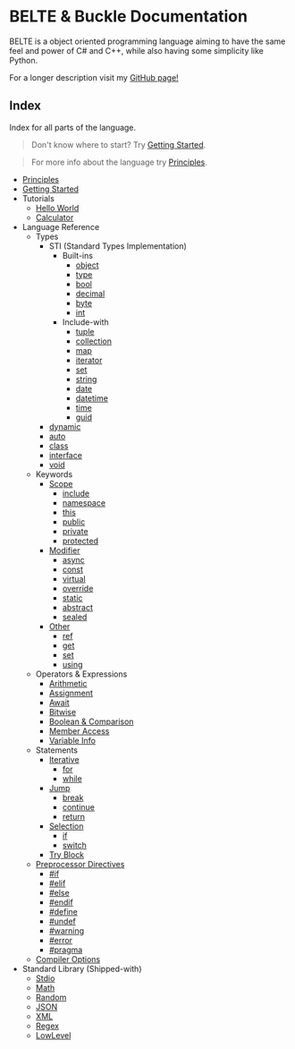 # BELTE & Buckle Documentation

BELTE is a object oriented programming language aiming to have the same feel and power of C# and C++, while also having some simplicity like Python.

For a longer description visit my [GitHub page!](https://github.com/flamechain/BELTE)

## Index

Index for all parts of the language.

> Don't know where to start? Try [Getting Started](GettingStarted.md).

> For more info about the language try [Principles](Principles.md).

- [Principles](Principles.md)
- [Getting Started](GettingStarted.md)
- Tutorials
  - [Hello World](Tutorial/HelloWorld.md)
  - [Calculator](Tutorial/Calculator.md)
- Language Reference
  - Types
    - STI (Standard Types Implementation)
      - Built-ins
        - [object](Reference/Types/Simple.md#object)
        - [type](Reference/Types/Simple.md#type)
        - [bool](Reference/Types/Simple.md#boolean)
        - [decimal](Reference/Types/Numerical.md#decimal)
        - [byte](Reference/Types/Numerical.md#byte)
        - [int](Reference/Types/Numerical.md#integer)
      - Include-with
        - [tuple](Reference/Types/Simple.md#tuple)
        - [collection](Reference/Types/Enumerable.md#collection)
        - [map](Reference/Types/Enumerable.md#map)
        - [iterator](Reference/Types/Enumerable.md#iterator)
        - [set](Reference/Types/Enumerable.md#set)
        - [string](Reference/Types/String.md)
        - [date](Reference/Types/Time.md#date)
        - [datetime](Reference/Types/Time.md#datetime)
        - [time](Reference/Types/Time.md#time)
        - [guid](Reference/Types/Guid.md)
    - [dynamic](Reference/Types/Defining.md#dynamic-typing)
    - [auto](Reference/Types/Defining.md#implicit-typing)
    - [class](Reference/Types/Defining.md#classes)
    - [interface](Reference/Types/Defining.md#interfaces)
    - [void](Reference/Types/Defining.md#void)
  - Keywords
    - [Scope](Reference/Keywords/Scope.md)
      - [include](Reference/Keywords/Scope.md#include)
      - [namespace](Reference/Keywords/Scope.md#namespace)
      - [this](Reference/Keywords/Scope.md#this)
      - [public](Reference/Keywords/Scope.md#public)
      - [private](Reference/Keywords/Scope.md#private)
      - [protected](Reference/Keywords/Scope.md#protected)
    - [Modifier](Reference/Keywords/Modifier.md)
      - [async](Reference/Keywords/Modifier.md#asynchronous)
      - [const](Reference/Keywords/Modifier.md#constant)
      - [virtual](Reference/Keywords/Modifier.md#virtual)
      - [override](Reference/Keywords/Modifier.md#override)
      - [static](Reference/Keywords/Modifier.md#static)
      - [abstract](Reference/Keywords/Modifier.md#abstract)
      - [sealed](Reference/Keywords/Modifier.md#sealed)
    - [Other](Reference/Keywords/Other.md)
      - [ref](Reference/Keywords/Other.md#reference)
      - [get](Reference/Keywords/Other.md#getter)
      - [set](Reference/Keywords/Other.md#setter)
      - [using](Reference/Keywords/Other.md#aliasing)
  - Operators & Expressions
    - [Arithmetic](Reference/OperatorsExpressions/Arithmetic.md)
    - [Assignment](Reference/OperatorsExpressions/Assignment.md)
    - [Await](Reference/OperatorsExpressions/Await.md)
    - [Bitwise](Reference/OperatorsExpressions/Bitwise.md)
    - [Boolean & Comparison](Reference/OperatorsExpressions/BooleanComparison.md)
    - [Member Access](Reference/OperatorsExpressions/MemberAccess.md)
    - [Variable Info](Reference/OperatorsExpressions/VariableInfo.md)
  - Statements
    - [Iterative](Reference/Statements/Iterative.md)
      - [for](Reference/Statements/Iterative.md#for)
      - [while](Reference/Statements/Iterative.md#while)
    - [Jump](Reference/Statements/Jump.md)
      - [break](Reference/Statements/Jump.md#break)
      - [continue](Reference/Statements/Jump.md#continue)
      - [return](Reference/Statements/Jump.md#return)
    - [Selection](Reference/Statements/Selection.md)
      - [if](Reference/Statements/Selection.md#if-else)
      - [switch](Reference/Statements/Selection.md#switch-case)
    - [Try Block](Reference/Statements/TryBlock.md)
  - [Preprocessor Directives](Reference/Preprocessor.md)
    - [#if](Reference/Preprocessor.md#conditionals)
    - [#elif](Reference/Preprocessor.md#conditionals)
    - [#else](Reference/Preprocessor.md#conditionals)
    - [#endif](Reference/Preprocessor.md#conditionals)
    - [#define](Reference/Preprocessor.md#definitions)
    - [#undef](Reference/Preprocessor.md#definitions)
    - [#warning](Reference/Preprocessor.md#messages)
    - [#error](Reference/Preprocessor.md#messages)
    - [#pragma](Reference/Preprocessor.md#pragmas)
  - [Compiler Options](Buckle.md)
- Standard Library (Shipped-with)
  - [Stdio](STD/Stdio.md)
  - [Math](STD/Math.md)
  - [Random](STD/Random.md)
  - [JSON](STD/JSON.md)
  - [XML](STD/XML.md)
  - [Regex](STD/Regex.md)
  - [LowLevel](STD/LowLevel.md)
